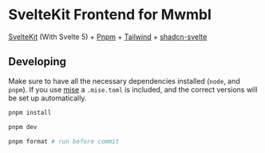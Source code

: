 # SvelteKit Frontend for Mwmbl

[SvelteKit](https://kit.svelte.dev/) (With Svelte 5) + [Pnpm](https://pnpm.io/) + [Tailwind](https://tailwindcss.com/) + [shadcn-svelte](https://shadcn-svelte.com/)

## Developing

Make sure to have all the necessary dependencies installed (`node`, and `pnpm`). If you use [mise](https://mise.jdx.dev/) a `.mise.toml` is included, and the correct versions will be set up automatically.

```bash
pnpm install

pnpm dev

pnpm format # run before commit
```
